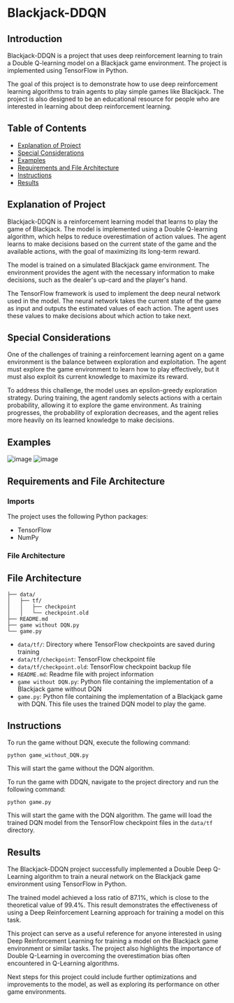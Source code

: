 # Blackjack-DDQN

## Introduction

Blackjack-DDQN is a project that uses deep reinforcement learning to train a Double Q-learning model on a Blackjack game environment. The project is implemented using TensorFlow in Python.

The goal of this project is to demonstrate how to use deep reinforcement learning algorithms to train agents to play simple games like Blackjack. The project is also designed to be an educational resource for people who are interested in learning about deep reinforcement learning.

## Table of Contents

- [Explanation of Project](#explanation-of-project)
- [Special Considerations](#special-considerations)
- [Examples](#examples)
- [Requirements and File Architecture](#requirements-and-file-architecture)
- [Instructions](#instructions)
- [Results](#results)

## Explanation of Project

Blackjack-DDQN is a reinforcement learning model that learns to play the game of Blackjack. The model is implemented using a Double Q-learning algorithm, which helps to reduce overestimation of action values. The agent learns to make decisions based on the current state of the game and the available actions, with the goal of maximizing its long-term reward.

The model is trained on a simulated Blackjack game environment. The environment provides the agent with the necessary information to make decisions, such as the dealer's up-card and the player's hand.

The TensorFlow framework is used to implement the deep neural network used in the model. The neural network takes the current state of the game as input and outputs the estimated values of each action. The agent uses these values to make decisions about which action to take next.

## Special Considerations

One of the challenges of training a reinforcement learning agent on a game environment is the balance between exploration and exploitation. The agent must explore the game environment to learn how to play effectively, but it must also exploit its current knowledge to maximize its reward.

To address this challenge, the model uses an epsilon-greedy exploration strategy. During training, the agent randomly selects actions with a certain probability, allowing it to explore the game environment. As training progresses, the probability of exploration decreases, and the agent relies more heavily on its learned knowledge to make decisions.

## Examples

![image](https://user-images.githubusercontent.com/86870298/124348614-86cc3d80-dbf3-11eb-895b-38f3421b2d15.png)
![image](https://user-images.githubusercontent.com/86870298/124348579-4f5d9100-dbf3-11eb-9123-a7dd75913147.png)

## Requirements and File Architecture

### Imports

The project uses the following Python packages:

- TensorFlow
- NumPy

### File Architecture

## File Architecture
```
├── data/
│   ├── tf/
│   │   ├── checkpoint
│   │   └── checkpoint.old
├── README.md
├── game without DQN.py
└── game.py
```

- `data/tf/`: Directory where TensorFlow checkpoints are saved during training
- `data/tf/checkpoint`: TensorFlow checkpoint file
- `data/tf/checkpoint.old`: TensorFlow checkpoint backup file
- `README.md`: Readme file with project information
- `game without DQN.py`: Python file containing the implementation of a Blackjack game without DQN
- `game.py`: Python file containing the implementation of a Blackjack game with DQN. This file uses the trained DQN model to play the game.

## Instructions
To run the game without DQN, execute the following command:
```
python game_without_DQN.py
```
This will start the game without the DQN algorithm.

To run the game with DDQN, navigate to the project directory and run the following command:
```
python game.py
```
This will start the game with the DQN algorithm. The game will load the trained DQN model from the TensorFlow checkpoint files in the `data/tf` directory.

## Results
The Blackjack-DDQN project successfully implemented a Double Deep Q-Learning algorithm to train a neural network on the Blackjack game environment using TensorFlow in Python.

The trained model achieved a loss ratio of 87.1%, which is close to the theoretical value of 99.4%. This result demonstrates the effectiveness of using a Deep Reinforcement Learning approach for training a model on this task.

This project can serve as a useful reference for anyone interested in using Deep Reinforcement Learning for training a model on the Blackjack game environment or similar tasks. The project also highlights the importance of Double Q-Learning in overcoming the overestimation bias often encountered in Q-Learning algorithms.

Next steps for this project could include further optimizations and improvements to the model, as well as exploring its performance on other game environments.
